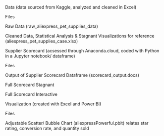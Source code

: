 Data 
(data sourced from Kaggle, analyzed and cleaned in Excel)

  Files
  
  Raw Data (raw_aliexpress_pet_supplies_data)
  
  Cleaned Data, Statistical Analysis & Stagnant Visualizations for reference (aliespress_pet_supplies_case.xlsx)

Supplier Scorecard
(acsessed through Anaconda.cloud, coded with Python in a Jupyter notebook/ dataframe)

  Files

  Output of Supplier Scorecard Dataframe (scorecard_output.docs)

  Full Scorecard Stagnant

  Full Scorecard Interactive

Visualization
(created with Excel and Power BI)

  Files 

  Adjustable Scatter/ Bubble Chart (aliexpressPowerful.pbit)
    relates star rating, conversion rate, and quantity sold 

